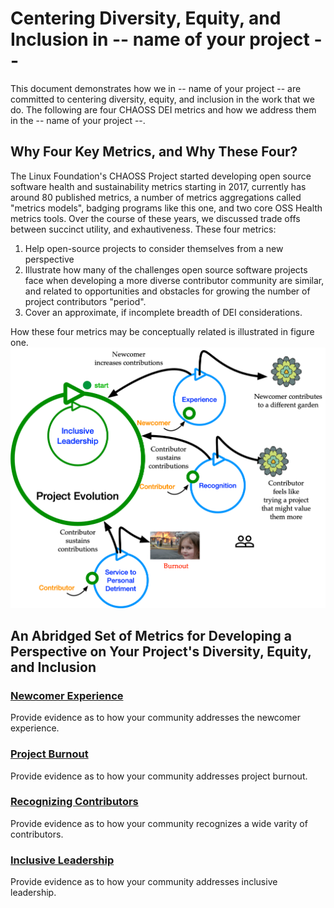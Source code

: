 # Centering Diversity, Equity, and Inclusion in -- name of your project --

This document demonstrates how we in -- name of your project -- are committed to centering diversity, equity, and inclusion in the work that we do. The following are four CHAOSS DEI metrics and how we address them in the -- name of your project --. 

## Why Four Key Metrics, and Why These Four?

The Linux Foundation's CHAOSS Project started developing open source software health and sustainability metrics starting in 2017, currently has around 80 published metrics, a number of metrics aggregations called "metrics models", badging programs like this one, and two core OSS Health metrics tools. Over the course of these years, we discussed trade offs between succinct utility, and exhautiveness. These four metrics: 
1. Help open-source projects to consider themselves from a new perspective
2. Illustrate how many of the challenges open source software projects face when developing a more diverse contributor community are similar, and related to opportunities and obstacles for growing the number of project contributors "period". 
3. Cover an approximate, if incomplete breadth of DEI considerations. 

How these four metrics may be conceptually related is illustrated in figure one.
![figure one](images/DEI-4-Metrics-Why.png)

## An Abridged Set of Metrics for Developing a Perspective on Your Project's Diversity, Equity, and Inclusion

### [Newcomer Experience](https://docs.google.com/document/d/1EbLKdac1IysMO9f3pQZBAUVNWLZ5S6BRUU3KYYx9r30/edit?usp=sharing)
Provide evidence as to how your community addresses the newcomer experience.

### [Project Burnout](https://chaoss.community/metric-project-burnout/)
Provide evidence as to how your community addresses project burnout.

### [Recognizing Contributors](https://chaoss.community/metric-contributors/)
Provide evidence as to how your community recognizes a wide varity of contributors.

### [Inclusive Leadership](https://chaoss.community/metric-inclusive-leadership/)
Provide evidence as to how your community addresses inclusive leadership.

